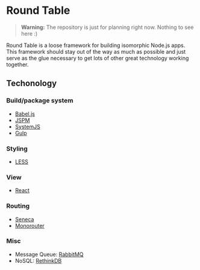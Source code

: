 # Round Table

> **Warning:** The repository is just for planning right now.  Nothing to see here :)

Round Table is a loose framework for building isomorphic Node.js apps.  This framework should
stay out of the way as much as possible and just serve as the glue necessary to get lots of
other great technology working together.

## Techonology

### Build/package system
  - [Babel.js](http://babeljs.io/)
  - [JSPM](http://jspm.io/)
  - [SystemJS](https://github.com/systemjs/systemjs)
  - [Gulp](http://gulpjs.com/)

### Styling
  - [LESS](http://lesscss.org/)

### View
  - [React](https://facebook.github.io/react/)

### Routing
  - [Seneca](http://senecajs.org/)
  - [Monorouter](https://github.com/matthewwithanm/monorouter)

### Misc
  - Message Queue: [RabbitMQ](https://www.rabbitmq.com/)
  - NoSQL: [RethinkDB](http://rethinkdb.com/)
